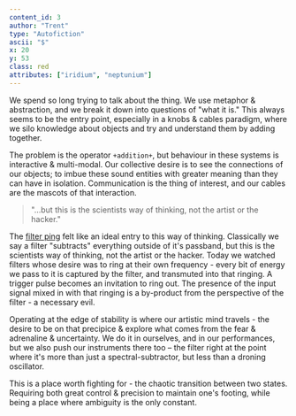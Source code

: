 ```yaml
---
content_id: 3
author: "Trent"
type: "Autofiction"
ascii: "$"
x: 20
y: 53
class: red
attributes: ["iridium", "neptunium"]
---
```

We spend so long trying to talk about the thing. We use metaphor & abstraction, and we break it down into questions of "what it is." This always seems to be the entry point, especially in a knobs & cables paradigm, where we silo knowledge about objects and try and understand them by adding together.

The problem is the operator `+addition+`, but behaviour in these systems is interactive & multi-modal. Our collective desire is to see the connections of our objects; to imbue these sound entities with greater meaning than they can have in isolation. Communication is the thing of interest, and our cables are the mascots of that interaction.

> "...but this is the scientists way of thinking, not the artist or the hacker."

The [filter ping](#4) felt like an ideal entry to this way of thinking. Classically we say a filter "subtracts" everything outside of it's passband, but this is the scientists way of thinking, not the artist or the hacker. Today we watched filters whose desire was to ring at their own frequency - every bit of energy we pass to it is captured by the filter, and transmuted into that ringing. A trigger pulse becomes an invitation to ring out. The presence of the input signal mixed in with that ringing is a by-product from the perspective of the filter - a necessary evil.

Operating at the edge of stability is where our artistic mind travels - the desire to be on that precipice & explore what comes from the fear & adrenaline & uncertainty. We do it in ourselves, and in our performances, but we also push our instruments there too – the filter right at the point where it's more than just a spectral-subtractor, but less than a droning oscillator.

This is a place worth fighting for - the chaotic transition between two states. Requiring both great control & precision to maintain one's footing, while being a place where ambiguity is the only constant.
